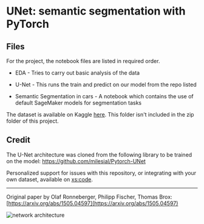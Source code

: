 # UNet: semantic segmentation with PyTorch

## Files

For the project, the notebook files are listed in required order. 

- EDA - Tries to carry out basic analysis of the data

- U-Net - This runs the train and predict on our model from the repo listed

- Semantic Segmentation in cars - A notebook which contains the use of default SageMaker models for segmentation tasks

The dataset is available on Kaggle [here](https://www.kaggle.com/c/carvana-image-masking-challenge/data). This folder isn't included in the zip folder of this project.


## Credit

The U-Net architecture was cloned from the following library to be trained on the model:
https://github.com/milesial/Pytorch-UNet

Personalized support for issues with this repository, or integrating with your own dataset, available on [xs:code](https://xscode.com/milesial/Pytorch-UNet).


---

Original paper by Olaf Ronneberger, Philipp Fischer, Thomas Brox: [https://arxiv.org/abs/1505.04597](https://arxiv.org/abs/1505.04597)

![network architecture](https://i.imgur.com/jeDVpqF.png)
